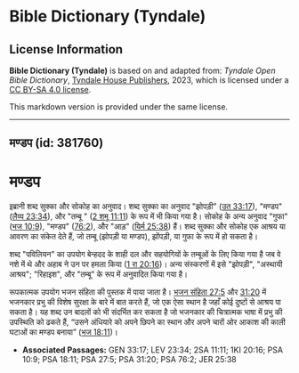 # Bible Dictionary (Tyndale)

## License Information

**Bible Dictionary (Tyndale)** is based on and adapted from: _Tyndale Open Bible Dictionary_, [Tyndale House Publishers](https://tyndaleopenresources.com/), 2023, which is licensed under a [CC BY-SA 4.0 license](https://creativecommons.org/licenses/by-sa/4.0/legalcode.en).

This markdown version is provided under the same license.



--------------------------------

## मण्डप (id: 381760)

मण्डप
=====

इब्रानी शब्द सुक्का और सोकोह का अनुवाद। शब्द सुक्का का अनुवाद "झोपड़ी" ([उत 33:17](https://ref.ly/Gen33:17)), "मण्डप" ([लैव्य 23:34](https://ref.ly/Lev23:34)), और "तम्बू " ([2 शमू 11:11](https://ref.ly/2Sam11:11)) के रूप में भी किया गया है। सोकोह के अन्य अनुवाद "गुफा" ([भज 10:9](https://ref.ly/Ps10:9)), "मण्डप" ([76:2](https://ref.ly/Ps76:2)), और "आड़" ([यिर्म 25:38](https://ref.ly/Jer25:38)) हैं। शब्द सुक्का और सोकोह एक आश्रय या आवरण का संकेत देते हैं, जो तम्बू (झोपड़ी या मण्डप), झोंपड़ी, या गुफा के रूप में हो सकता है।

शब्द "पविलियन" का उपयोग बेन्हदद के शाही दल और सहयोगियों के तम्बूओं के लिए किया गया है जब वे नशे में थे और अहाब ने उन पर हमला किया ([1 रा 20:16](https://ref.ly/1Kgs20:16))। अन्य संस्करणों में इसे "झोपड़ी", "अस्थायी आश्रय"; "रिहाइश", और "तम्बू" के रूप में अनुवादित किया गया है।

रूपकात्मक उपयोग भजन संहिता की पुस्तक में पाया जाता है। [भजन संहिता 27:5](https://ref.ly/Ps27:5) और [31:20](https://ref.ly/Ps31:20) में भजनकार प्रभु की विशेष सुरक्षा के बारे में बात करते हैं, जो एक ऐसा स्थान है जहाँ कोई दुष्टों से आश्रय पा सकता है। यह शब्द उन बादलों को भी संदर्भित कर सकता है जो भजनकार की चित्रात्मक भाषा में प्रभु की उपस्थिति को ढकते हैं, “उसने अंधियारे को अपने छिपने का स्थान और अपने चारों ओर आकाश की काली घटाओं का मण्डप बनाया” ([भज 18:11](https://ref.ly/Ps18:11))।

* **Associated Passages:** GEN 33:17; LEV 23:34; 2SA 11:11; 1KI 20:16; PSA 10:9; PSA 18:11; PSA 27:5; PSA 31:20; PSA 76:2; JER 25:38

